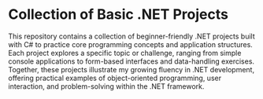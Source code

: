 # Collection of Basic .NET Projects

This repository contains a collection of beginner-friendly .NET projects built with C# to practice core programming concepts and application structures. Each project explores a specific topic or challenge, ranging from simple console applications to form-based interfaces and data-handling exercises. Together, these projects illustrate my growing fluency in .NET development, offering practical examples of object-oriented programming, user interaction, and problem-solving within the .NET framework.
